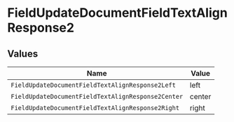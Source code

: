 # FieldUpdateDocumentFieldTextAlignResponse2


## Values

| Name                                               | Value                                              |
| -------------------------------------------------- | -------------------------------------------------- |
| `FieldUpdateDocumentFieldTextAlignResponse2Left`   | left                                               |
| `FieldUpdateDocumentFieldTextAlignResponse2Center` | center                                             |
| `FieldUpdateDocumentFieldTextAlignResponse2Right`  | right                                              |
